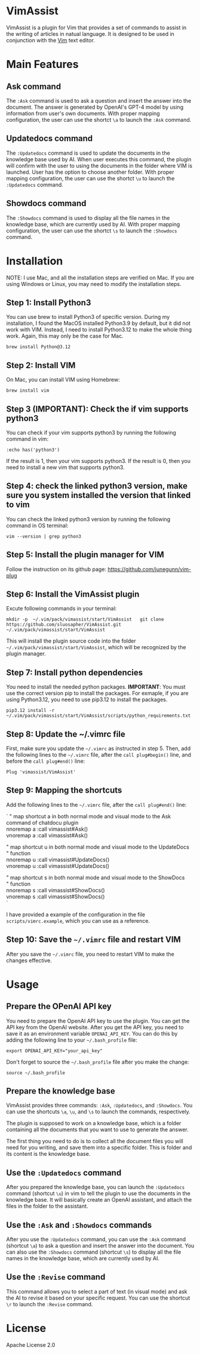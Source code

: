 # VimAssist

VimAssist is a plugin for Vim that provides a set of commands to assist in the writing of articles in natual language. It is designed to be used in conjunction with the [Vim](https://www.vim.org/) text editor.

# Main Features

## Ask command
The `:Ask` command is used to ask a question and insert the answer into the document. The answer is generated by OpenAI's GPT-4 model by using information from user's own documents. With proper mapping configuration, the user can use the shortct `\a` to launch the `:Ask` command.

## Updatedocs command
The `:Updatedocs` command is used to update the documents in the knowledge base used by AI. When user executes this command, the plugin will confirm with the user to using the documents in the folder where VIM is launched. User has the option to choose another folder. With proper mapping configuration, the user can use the shortct `\u` to launch the `:Updatedocs` command.

## Showdocs command

The `:Showdocs` command is used to display all the file names in the knowledge base, which are currently used by AI. With proper mapping configuration, the user can use the shortct `\s` to launch the `:Showdocs` command.

# Installation

NOTE: I use Mac, and all the installation steps are verified on Mac. If you are using Windows or Linux, you may need to modify the installation steps.

## Step 1: Install Python3
You can use brew to install Python3 of specific version. During my installation, I found the MacOS installed Python3.9 by default, but it did not work with VIM. Instead, I need to install Python3.12 to make the whole thing work. Again, this may only be the case for Mac.

`
brew install Python@3.12
`
 
## Step 2: Install VIM
On Mac, you can install VIM using Homebrew:

`
brew install vim
`

## Step 3 (**IMPORTANT**): Check the if vim supports python3
You can check if your vim supports python3 by running the following command in vim:

`
:echo has('python3')
`

If the result is 1, then your vim supports python3. If the result is 0, then you need to install a new vim that supports python3.

## Step 4: check the linked python3 version, make sure you system installed the version that linked to vim
You can check the linked python3 version by running the following command in OS terminal:

`
vim --version | grep python3
`

## Step 5: Install the plugin manager for VIM
Follow the instruction on its github page: https://github.com/junegunn/vim-plug

## Step 6: Install the VimAssist plugin
Excute following commands in your terminal:

`
mkdir -p  ~/.vim/pack/vimassist/start/VimAssist  
git clone https://github.com/sluosapher/VimAssist.git ~/.vim/pack/vimassist/start/VimAssist
`

This will install the plugin source code into the folder `~/.vim/pack/vimassist/start/VimAssist`, which will be recognized by the plugin manager.

## Step 7: Install python dependencies
You need to install the needed python packages.
**IMPORTANT**: You must use the correct version pip to install the packages. For exmaple, if you are using Python3.12, you need to use pip3.12 to install the packages.

`
pip3.12 install -r ~/.vim/pack/vimassist/start/VimAssist/scripts/python_requirements.txt 
`

## Step 8: Update the ~/.vimrc file
First, make sure you update the `~/.vimrc` as instructed in step 5.
Then, add the following lines to the `~/.vimrc` file, after the `call plug#begin()` line, and before the `call plug#end()` line:

`
Plug 'vimassist/VimAssist'
`

## Step 9: Mapping the shortcuts
Add the following lines to the `~/.vimrc` file, after the `call plug#end()` line:

`
" map shortcut <leader>a in both normal mode and visual mode to the Ask command of chatdocu plugin  
nnoremap <leader>a :call vimassist#Ask()<CR>  
vnoremap <leader>a :call vimassist#Ask()<CR>  

" map shortcut <leader>u in both normal mode and visual mode to the UpdateDocs  
" function  
nnoremap <leader>u :call vimassist#UpdateDocs()<CR>  
vnoremap <leader>u :call vimassist#UpdateDocs()<CR>  

" map shortcut <leader>s in both normal mode and visual mode to the ShowDocs  
" function  
nnoremap <leader>s :call vimassist#ShowDocs()<CR>  
vnoremap <leader>s :call vimassist#ShowDocs()<CR>  
`

I have provided a example of the configuration in the file `scripts/vimrc.example`, which you can use as a reference.

## Step 10: Save the `~/.vimrc` file and restart VIM
After you save the `~/.vimrc` file, you need to restart VIM to make the changes effective.

# Usage

## Prepare the OPenAI API key
You need to prepare the OpenAI API key to use the plugin. You can get the API key from the OpenAI website. After you get the API key, you need to save it as an environment variable `OPENAI_API_KEY`. You can do this by adding the following line to your `~/.bash_profile` file:

`
export OPENAI_API_KEY="your_api_key"
`

Don't forget to source the `~/.bash_profile` file after you make the change:

`
source ~/.bash_profile
`

## Prepare the knowledge base
VimAssist provides three commands: `:Ask`, `:Updatedocs`, and `:Showdocs`. You can use the shortcuts `\a`, `\u`, and `\s` to launch the commands, respectively.

The plugin is supposed to work on a knowledge base, which is a folder containing all the documents that you want to use to generate the answer. 

The first thing you need to do is to collect all the document files you will need for you writing, and save them into a specific folder. This is folder and its content is  the knowledge base. 

## Use the `:Updatedocs` command
After you prepared the knowledge base, you can launch the `:Updatedocs` command (shortcut `\u`) in vim to tell the plugin to use the documents in the knowledge base. It will basically create an OpenAI assistant, and attach the files in the folder to the assistant.

## Use the `:Ask` and `:Showdocs` commands
After you use the `:Updatedocs` command, you can use the `:Ask` command (shortcut `\a`) to ask a question and insert the answer into the document. You can also use the `:Showdocs` command (shortcut `\s`) to display all the file names in the knowledge base, which are currently used by AI.

## Use the `:Revise` command
This command allows you to select a part of text (in visual mode) and ask the AI to revise it based on your specific request. You can use the shortcut `\r` to launch the `:Revise` command.

# License
Apache License 2.0





